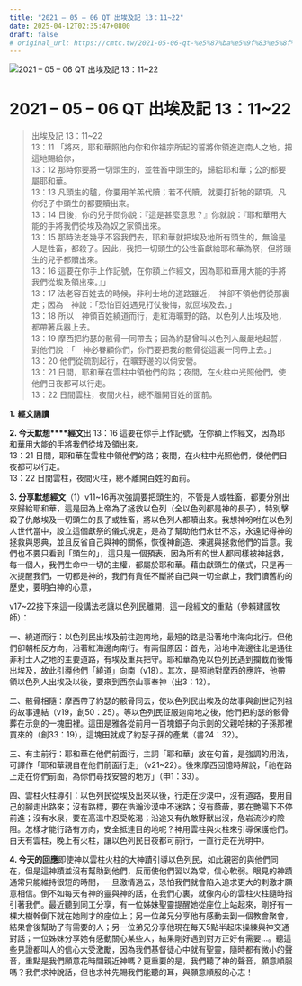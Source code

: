 ```yaml
---
title: "2021 – 05 – 06 QT 出埃及記 13：11~22"
date: 2025-04-12T02:35:47+0800
draft: false
# original_url: https://cmtc.tw/2021-05-06-qt-%e5%87%ba%e5%9f%83%e5%8f%8a%e8%a8%98-13%ef%bc%9a1122
---
```


![2021 – 05 – 06 QT 出埃及記 13：11\~22](/images/qt.jpg   "2021 – 05 – 06 QT 出埃及記 13：11\~22")

# 2021 – 05 – 06 QT 出埃及記 13：11\~22

> 出埃及記 13：11\~22  
> 13：11 「將來，耶和華照他向你和你祖宗所起的誓將你領進迦南人之地，把這地賜給你，  
> 13：12 那時你要將一切頭生的，並牲畜中頭生的，歸給耶和華；公的都要屬耶和華。  
> 13：13 凡頭生的驢，你要用羊羔代贖；若不代贖，就要打折牠的頸項。凡你兒子中頭生的都要贖出來。  
> 13：14 日後，你的兒子問你說：『這是甚麼意思？』你就說：『耶和華用大能的手將我們從埃及為奴之家領出來。  
> 13：15 那時法老幾乎不容我們去，耶和華就把埃及地所有頭生的，無論是人是牲畜，都殺了。因此，我把一切頭生的公牲畜獻給耶和華為祭，但將頭生的兒子都贖出來。  
> 13：16 這要在你手上作記號，在你額上作經文，因為耶和華用大能的手將我們從埃及領出來。』」  
> 13：17 法老容百姓去的時候，非利士地的道路雖近，　神卻不領他們從那裏走；因為　神說：「恐怕百姓遇見打仗後悔，就回埃及去。」  
> 13：18 所以　神領百姓繞道而行，走紅海曠野的路。以色列人出埃及地，都帶著兵器上去。  
> 13：19 摩西把約瑟的骸骨一同帶去；因為約瑟曾叫以色列人嚴嚴地起誓，對他們說：「　神必眷顧你們，你們要把我的骸骨從這裏一同帶上去。」  
> 13：20 他們從疏割起行，在曠野邊的以倘安營。  
> 13：21 日間，耶和華在雲柱中領他們的路；夜間，在火柱中光照他們，使他們日夜都可以行走。  
> 13：22 日間雲柱，夜間火柱，總不離開百姓的面前。

**1.** **經文誦讀**

**2. 今天默想****經文**出 13：16 這要在你手上作記號，在你額上作經文，因為耶和華用大能的手將我們從埃及領出來。  
13：21 日間，耶和華在雲柱中領他們的路；夜間，在火柱中光照他們，使他們日夜都可以行走。  
13：22 日間雲柱，夜間火柱，總不離開百姓的面前。

**3. 分享默想經文**（1）v11\~16再次強調要把頭生的，不管是人或牲畜，都要分別出來歸給耶和華，這是因為上帝為了拯救以色列（全以色列都是神的長子），特別擊殺了仇敵埃及一切頭生的長子或牲畜，將以色列人都贖出來。我想神吩咐在以色列人世代當中，設立這個獻祭的儀式規定，是為了幫助他們永世不忘，永遠記得神的拯救與恩典，並且反省自己與神的關係，恢復神創造、揀選與拯救他們的旨意。我們也不要只看到「頭生的」，這只是一個預表，因為所有的世人都同樣被神拯救，每一個人，我們生命中一切的主權，都屬於耶和華。藉由獻頭生的儀式，只是再一次提醒我們，一切都是神的，我們有責任不斷將自己與一切全獻上，我們讀舊約的歷史，要明白神的心意，

v17\~22接下來這一段講法老讓以色列民離開，這一段經文的重點（參賴建國牧師）：

一、繞道而行：以色列民出埃及前往迦南地，最短的路是沿著地中海向北行。但他們卻朝相反方向，沿著紅海邊向南行。有兩個原因：首先，沿地中海邊往北是通往非利士人之地的主要道路，有埃及重兵把守。耶和華為免以色列民遇到攔截而後悔出埃及，故此引導他們「繞道」向南（v18）。其次，是照祂對摩西的應許，他帶領以色列人出埃及以後，要來到西奈山事奉神（出3：12）。

二、骸骨相隨：摩西帶了約瑟的骸骨同去，使以色列民出埃及的故事與創世記列祖的故事連結（v19，創50：25）。等以色列民征服迦南地之後，他們把約瑟的骸骨葬在示劍的一塊田裡。這田是雅各從前用一百塊銀子向示劍的父親哈抹的子孫那裡買來的（創33：19），這塊田就成了約瑟子孫的產業（書24：32）。

三、有主前行：耶和華在他們前面行，主詞「耶和華」放在句首，是強調的用法，可譯作「耶和華親自在他們前面行走」（v21\~22）。後來摩西回憶時解說，「祂在路上走在你們前面，為你們尋找安營的地方」（申1：33）。

四、雲柱火柱導引：以色列民從埃及出來以後，行走在沙漠中，沒有道路，要用自己的腳走出路來；沒有路標，要在浩瀚沙漠中不迷路；沒有蔭蔽，要在艷陽下不停前進；沒有水泉，要在高溫中忍受乾渴；沿途又有仇敵野獸出沒，危岩流沙的險阻。怎樣才能行路有方向，安全抵達目的地呢？神用雲柱與火柱來引導保護他們。白天有雲柱，晚上有火柱，讓以色列民日夜都可前行，一直行走在光明中。

**4. 今天的回應**即使神以雲柱火柱的大神蹟引導以色列民，如此親密的與他們同在，但是這神蹟並沒有幫助到他們，反而使他們習以為常，信心軟弱。眼見的神蹟通常只能維持很短的時間，一旦激情過去，恐怕我們就會陷入追求更大的刺激才願意相信。倒不如每天有神的靈與神的話，在我們心裏，就像內心的雲柱火柱隨時指引著我們。最近聽到同工分享，有一位姊妹聖靈提醒她從座位上站起來，剛好有一棵大樹幹倒下就在她剛才的座位上；另一位弟兄分享他有感動去到一個教會聚會，結果會後幫助了有需要的人；另一位弟兄分享他現在每天5點半起床操練與神交通對話；一位姊妹分享她有感動關心某些人，結果剛好遇到對方正好有需要…。聽這些見證都叫人的信心大受激勵，因為我們基督徒心中就有聖靈，隨時都有微小的聲音，重點是我們願意花時間親近神嗎？更重要的是，我們聽了神的聲音，願意順服嗎？我們求神說話，但也求神先賜我們能聽的耳，與願意順服的心志！